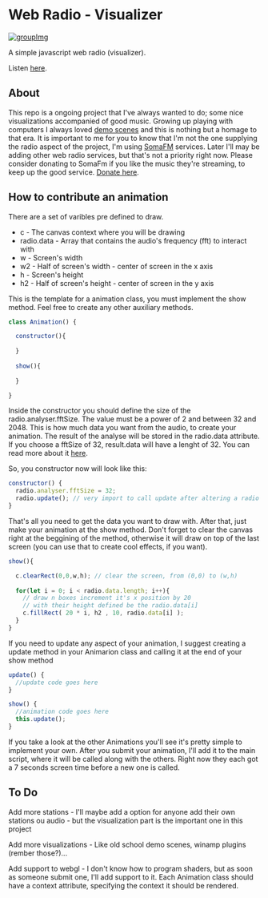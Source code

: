 # Web Radio - Visualizer

[![groupImg](http://img.youtube.com/vi/R1F3-LB_oAk/0.jpg)](http://www.youtube.com/watch?v=R1F3-LB_oAk)

A simple javascript web radio (visualizer).

Listen [here](https://victorribeiro.com/radio).

## About

This repo is a ongoing project that I've always wanted to do; some nice visualizations accompanied of good music. Growing up playing with computers I always loved [demo scenes](https://en.wikipedia.org/wiki/Demoscene) and this is nothing but a homage to that era. It is important to me for you to know that I'm not the one supplying the radio aspect of the project, I'm using [SomaFM](http://somafm.com) services. Later I'll may be adding other web radio services, but that's not a priority right now. Please consider donating to SomaFm if you like the music they're streaming, to keep up the good service. [Donate here](http://somafm.com/support/).

## How to contribute an animation

There are a set of varibles pre defined to draw.

* c - The canvas context where you will be drawing
* radio.data - Array that contains the audio's frequency (fft) to interact with
* w - Screen's width
* w2 - Half of screen's width - center of screen in the x axis
* h - Screen's height
* h2 - Half of screen's height - center of screen in the y axis

This is the template for a animation class, you must implement the show method. Feel free to create any other auxiliary methods.
```javascript
class Animation() {

  constructor(){
  
  }
  
  show(){
  
  }

}
```
Inside the constructor you should define the size of the radio.analyser.fftSize. The value must be a power of 2 and between 32 and 2048. This is how much data you want from the audio, to create your animation. The result of the analyse will be stored in the radio.data attribute. If you choose a fftSize of 32, result.data will have a lenght of 32. You can read more about it [here](https://developer.mozilla.org/en-US/docs/Web/API/AnalyserNode/fftSize).

So, you constructor now will look like this:
```javascript
constructor() {
  radio.analyser.fftSize = 32;
  radio.update(); // very import to call update after altering a radio's attribue.
}
```

That's all you need to get the data you want to draw with. After that, just make your animation at the show method. Don't forget to clear the canvas right at the beggining of the method, otherwise it will draw on top of the last screen (you can use that to create cool effects, if you want).
```javascript
show(){

  c.clearRect(0,0,w,h); // clear the screen, from (0,0) to (w,h)
  
  for(let i = 0; i < radio.data.length; i++){
    // draw n boxes increment it's x position by 20 
    // with their height defined be the radio.data[i]
    c.fillRect( 20 * i, h2 , 10, radio.data[i] );
  }
}
```

If you need to update any aspect of your animation, I suggest creating a update method in your Animarion class and calling it at the end of your show method
```javascript
update() {
  //update code goes here 
}

show() {
  //animation code goes here
  this.update();
}
```

If you take a look at the other Animations you'll see it's pretty simple to implement your own. After you submit your animation, I'll add it to the main script, where it will be called along with the others. Right now they each got a 7 seconds screen time before a new one is called.

## To Do

Add more stations - I'll maybe add a option for anyone add their own stations ou audio - but the visualization part is the important one in this project

Add more visualizations - Like old school demo scenes, winamp plugins (rember those?)...

Add support to webgl - I don't know how to program shaders, but as soon as someone submit one, I'll add support to it. Each Animation class should have a context attribute, specifying the context it should be rendered.
